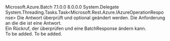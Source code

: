 <Type Name="ResponseInterceptor+BatchResponseInterceptHandler" FullName="Microsoft.Azure.Batch.Protocol.ResponseInterceptor+BatchResponseInterceptHandler">
  <TypeSignature Language="C#" Value="public delegate System.Threading.Tasks.Task&lt;Microsoft.Rest.Azure.IAzureOperationResponse&gt; ResponseInterceptor.BatchResponseInterceptHandler(IAzureOperationResponse response, IBatchRequest request);" />
  <TypeSignature Language="ILAsm" Value=".class nested public auto ansi sealed ResponseInterceptor/BatchResponseInterceptHandler extends System.MulticastDelegate" />
  <TypeSignature Language="DocId" Value="T:Microsoft.Azure.Batch.Protocol.ResponseInterceptor.BatchResponseInterceptHandler" />
  <TypeSignature Language="VB.NET" Value="Public Delegate Function ResponseInterceptor.BatchResponseInterceptHandler(response As IAzureOperationResponse, request As IBatchRequest) As Task(Of IAzureOperationResponse) " />
  <TypeSignature Language="F#" Value="type ResponseInterceptor.BatchResponseInterceptHandler = delegate of IAzureOperationResponse * IBatchRequest -&gt; Task&lt;IAzureOperationResponse&gt;" />
  <AssemblyInfo>
    <AssemblyName>Microsoft.Azure.Batch</AssemblyName>
    <AssemblyVersion>7.1.0.0</AssemblyVersion>
    <AssemblyVersion>8.0.0.0</AssemblyVersion>
  </AssemblyInfo>
  <Base>
    <BaseTypeName>System.Delegate</BaseTypeName>
  </Base>
  <Parameters>
    <Parameter Name="response" Type="Microsoft.Rest.Azure.IAzureOperationResponse" />
    <Parameter Name="request" Type="Microsoft.Azure.Batch.Protocol.IBatchRequest" />
  </Parameters>
  <ReturnValue>
    <ReturnType>System.Threading.Tasks.Task&lt;Microsoft.Rest.Azure.IAzureOperationResponse&gt;</ReturnType>
  </ReturnValue>
  <Docs>
    <param name="response">Die Antwort überprüft und optional geändert werden.</param>
    <param name="request">Die Anforderung an die die <paramref name="response" /> ist eine Antwort.</param>
    <summary>
            Ein Rückruf, der überprüfen und eine BatchResponse ändern kann.
            </summary>
    <returns>To be added.</returns>
    <remarks>To be added.</remarks>
  </Docs>
</Type>